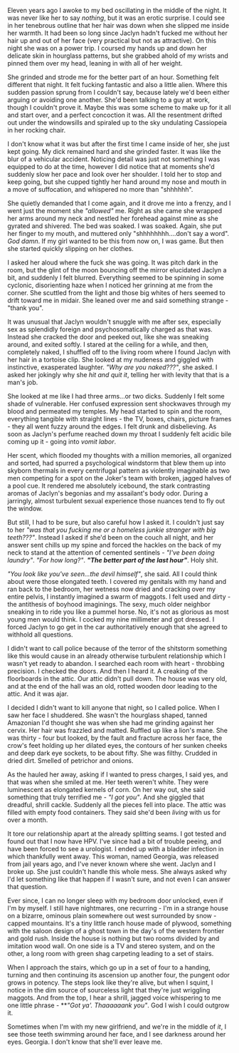  Eleven years ago I awoke to my bed oscillating in the middle of the night.  It was never like her to say *nothing*, but it was an erotic surprise.  I could see in her tenebrous outline that her hair was down when she slipped me inside her warmth.  It had been so long since Jaclyn hadn't fucked me without her hair up and out of her face (very practical but not as attractive).  On this night she was on a power trip.  I coursed my hands up and down her delicate skin in hourglass patterns, but she grabbed ahold of my wrists and pinned them over my head, leaning in with all of her weight.

She grinded and strode me for the better part of an hour.  Something felt different that night.  It felt fucking fantastic and also a little alien.  Where this sudden passion sprung from I couldn't say, because lately we'd been either arguing or avoiding one another.  She'd been talking to a guy at work, though I couldn't prove it.  Maybe this was some scheme to make up for it all and start over, and a perfect concoction it was.  All the resentment drifted out under the windowsills and spiraled up to the sky undulating Cassiopeia in her rocking chair.

I don't know what it was but after the first time I came inside of her, she just kept going.  My dick remained hard and she grinded faster.  It was like the blur of a vehicular accident.  Noticing detail was just not something I was equipped to do at the time, however I did notice that at moments she'd suddenly slow her pace and look over her shoulder.  I told her to stop and keep going, but she cupped tightly her hand around my nose and mouth in a move of suffocation, and whispered no more than "shhhhhh".

She quietly demanded that I come again, and it drove me into a frenzy, and I went just the moment she *"allowed"* me.  Right as she came she wrapped her arms around my neck and nestled her forehead against mine as she gyrated and shivered.  The bed was soaked.  I was soaked.  Again, she put her finger to my mouth, and muttered only "shhhhhhhh....don't say a word".  *God damn*.  If my girl wanted to be this from now on, I was game.  But then she started quickly slipping on her clothes.

I asked her aloud where the fuck she was going.  It was pitch dark in the room, but the glint of the moon bouncing off the mirror elucidated Jaclyn a bit, and suddenly I felt blurred.  Everything seemed to be spinning in some cyclonic, disorienting haze when I noticed her grinning at me from the corner.  She scuttled from the light and those big whites of hers seemed to drift toward me in midair.  She leaned over me and said something strange - "thank you".  

It was unusual that Jaclyn wouldn't snuggle with me after sex, especially sex as splendidly foreign and psychosomatically charged as that was.  Instead she cracked the door and peeked out, like she was sneaking around, and exited softly.  I stared at the ceiling for a while, and then, completely naked, I shuffled off to the living room where I found Jaclyn with her hair in a tortoise clip.  She looked at my nudeness and giggled with instinctive, exasperated laughter.  *"Why are you naked???"*, she asked.  I asked her jokingly why she *hit and quit it*, telling her with levity that that is a man's job.

She looked at me like I had three arms...or two dicks.  Suddenly I felt some shade of vulnerable.  Her confused expression sent shockwaves through my blood and permeated my temples.  My head started to spin and the room, everything tangible with straight lines - the TV, boxes, chairs, picture frames - they all went fuzzy around the edges.  I felt drunk and disbelieving.  As soon as Jaclyn's perfume reached down my throat I suddenly felt acidic bile coming up it - going into *vomit labor*.

Her scent, which flooded my thoughts with a million memories, all organized and sorted, had spurred a psychological windstorm that blew them up into skyborn thermals in every centrifugal pattern as violently imaginable as two men competing for a spot on the Joker's team with broken, jagged halves of a pool cue.  It rendered me absolutely icebound, the stark contrasting aromas of Jaclyn's begonias and my assailant's body odor.  During a jarringly, almost turbulent sexual experience those nuances tend to fly out the window.

But still, I had to be sure, but also careful how I asked it.  I couldn't just say to her *"was that you fucking me or a homeless junkie stranger with big teeth???"*.  Instead I asked if she'd been on the couch all night, and her answer sent chills up my spine and forced the hackles on the back of my neck to stand at the attention of cemented sentinels - *"I've been doing laundry"*.  *"For how long?"*.  ***"The better part of the last hour"***.  Holy shit.

*"You look like you've seen...the devil himself"*, she said.  All I could think about were those elongated teeth.  I covered my genitals with my hand and ran back to the bedroom, her wetness now dried and cracking over my entire pelvis, I instantly imagined a swarm of maggots.  I felt used and dirty - the antithesis of boyhood imaginings.  The sexy, much older neighbor sneaking in to ride you like a pummel horse.  No, it's not as glorious as most young men would think.  I cocked my nine millimeter and got dressed.  I forced Jaclyn to go get in the car authoritatively enough that she agreed to withhold all questions.

I didn't want to call police because of the terror of the shitstorm something like this would cause in an already otherwise turbulent relationship which I wasn't yet ready to abandon.  I searched each room with heart - throbbing precision.  I checked the doors.  And then I heard it.  A creaking of the floorboards in the attic.  Our attic didn't pull down.  The house was very old, and at the end of the hall was an old, rotted wooden door leading to the attic.  And it was ajar.

I decided I didn't want to kill anyone that night, so I called police.  When I saw her face I shuddered.  She wasn't the hourglass shaped, tanned Amazonian I'd thought she was when she had me grinding against her cervix.  Her hair was frazzled and matted.  Ruffled up like a lion's mane.  She was thirty - four but looked, by the fault and fracture across her face, the crow's feet holding up her dilated eyes, the contours of her sunken cheeks and deep dark eye sockets, to be about fifty.  She was filthy.  Crudded in dried dirt.  Smelled of petrichor and onions.  

As the hauled her away, asking if I wanted to press charges, I said yes, and that was when she smiled at me.  Her teeth weren't white.  They were luminescent as elongated kernels of corn.  On her way out, she said something that truly terrified me - *"I got you"*.  And she giggled that dreadful, shrill cackle.  Suddenly all the pieces fell into place.  The attic was filled with empty food containers.  They said she'd been *living* with us for over a month.

It tore our relationship apart at the already splitting seams.  I got tested and found out that I now have HPV.  I've since had a bit of trouble peeing, and have been forced to see a urologist.  I ended up with a bladder infection in which thankfully went away.  This woman, named Georgia, was released from jail years ago, and I've never known where she went.  Jaclyn and I broke up.  She just couldn't handle this whole mess.  She always asked why I'd let something like that happen if I wasn't sure, and not even I can answer that question.

Ever since, I can no longer sleep with my bedroom door unlocked, even if I'm by myself.  I still have nightmares, one recurring - I'm in a strange house on a bizarre, ominous plain somewhere out west surrounded by snow - capped mountains.  It's a tiny little ranch house made of plywood, something with the saloon design of a ghost town in the day's of the western frontier and gold rush.  Inside the house is nothing but two rooms divided by and imitation wood wall.  On one side is a TV and stereo system, and on the other, a long room with green shag carpeting leading to a set of stairs.

When I approach the stairs, which go up in a set of four to a handing, turning and then continuing its ascension up another four, the pungent odor grows in potency.  The steps look like they're alive, but when I squint, I notice in the dim source of sourceless light that they're just wriggling maggots.  And from the top, I hear a shrill, jagged voice whispering to me one little phrase - ***"Got ya'.  Thaaaaaank you"*.  God I wish I could outgrow it.

Sometimes when I'm with my new girlfriend, and we're in the middle of *it*, I see those teeth swimming around her face, and I see darkness around her eyes.  Georgia.  I don't know that she'll ever leave me.